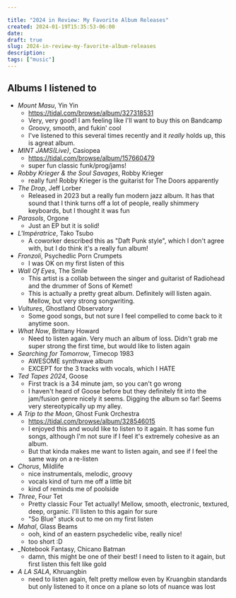 ```yaml
---

title: "2024 in Review: My Favorite Album Releases"
created: 2024-01-19T15:35:53-06:00
date: 
draft: true
slug: 2024-in-review-my-favorite-album-releases
description: 
tags: ["music"]
---
```


## Albums I listened to

* _Mount Masu_, Yin Yin
    * https://tidal.com/browse/album/327318531
    * Very, very good! I am feeling like I'll want to buy this on Bandcamp
    * Groovy, smooth, and fukin' cool
    * I've listened to this several times recently and it _really_ holds up, this is agreat album.
* _MINT JAMS(Live)_, Casiopea
    * https://tidal.com/browse/album/157660479
    * super fun classic funk/prog/jams!
* _Robby Krieger & the Soul Savages_, Robby Krieger
    * really fun! Robby Krieger is the guitarist for The Doors apparently
* _The Drop_, Jeff Lorber
    * Released in 2023 but a really fun modern jazz album. It has that sound that I think turns off a lot of people, really shimmery keyboards, but I thought it was fun
* _Parasols_, Orgone
    * Just an EP but it is solid!
* _L'Impératrice_, Tako Tsubo
    * A coworker described this as "Daft Punk style", which I don't agree with, but I do think it's a really fun album!
* _Fronzoli_, Psychedlic Porn Crumpets
    * I was OK on my first listen of this
* _Wall Of Eyes_, The Smile
    * This artist is a collab between the singer and guitarist of Radiohead and the drummer of Sons of Kemet!
    * This is actually a pretty great album. Definitely will listen again. Mellow, but very strong songwriting.
* _Vultures_, Ghostland Observatory
    * Some good songs, but not sure I feel compelled to come back to it anytime soon.
* _What Now_, Brittany Howard
    * Need to listen again. Very much an album of loss. Didn't grab me super strong the first time, but would like to listen again
* _Searching for Tomorrow_, Timecop 1983
    * AWESOME synthwave album
    * EXCEPT for the 3 tracks with vocals, which I HATE
* _Ted Tapes 2024_, Goose
    * First track is a 34 minute jam, so you can't go wrong
    * I haven't heard of Goose before but they definitely fit into the jam/fusion genre nicely it seems. Digging the album so far! Seems very stereotypically up my alley.
* _A Trip to the Moon_, Ghost Funk Orchestra
    * https://tidal.com/browse/album/328546015
    * I enjoyed this and would like to listen to it again. It has some fun songs, although I'm not sure if I feel it's extremely cohesive as an album.
    * But that kinda makes me want to listen again, and see if I feel the same way on a re-listen
* _Chorus_, Mildlife
    * nice instrumentals, melodic, groovy
    * vocals kind of turn me off a little bit
    * kind of reminds me of poolside
* _Three_, Four Tet
    * Pretty classic Four Tet actually! Mellow, smooth, electronic, textured, deep, organic. I'll listen to this again for sure
    * "So Blue" stuck out to me on my first listen
* _Mahal_, Glass Beams
    * ooh, kind of an eastern psychedelic vibe, really nice!
    * too short :D
* _Notebook Fantasy, Chicano Batman
    * damn, this might be one of their best! I need to listen to it again, but first listen this felt like gold
* _A LA SALA_, Khruangbin
    * need to listen again, felt pretty mellow even by Kruangbin standards but only listened to it once on a plane so lots of nuance was lost
